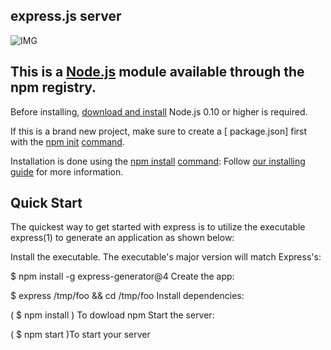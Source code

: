 ## express.js server
![IMG](https://miro.medium.com/v2/resize:fit:1358/0*DVJGKXOACXsUprOk.png)
## This is a [Node.js](https://nodejs.org) module available through the npm registry.

Before installing, [download and install](https://nodejs.org) Node.js 0.10 or higher is required.

If this is a brand new project, make sure to create a [ package.json] first with the [npm init](https://docs.npmjs.com/creating-a-package-json-file) [command](https://docs.npmjs.com/downloading-and-installing-packages-locally).

Installation is done using the [npm install](https://docs.npmjs.com/cli/v8/commands/npm-install) [command](https://docs.npmjs.com/downloading-and-installing-packages-locally):
Follow [our installing guide](https://expressjs.com/en/starter/installing.html) for more information.
## Quick Start
The quickest way to get started with express is to utilize the executable express(1) to generate an application as shown below:

Install the executable. The executable's major version will match Express's:

$ npm install -g express-generator@4
Create the app:

$ express /tmp/foo && cd /tmp/foo
Install dependencies:

( $ npm install ) To dowload npm
Start the server:

( $ npm start )To start your server

